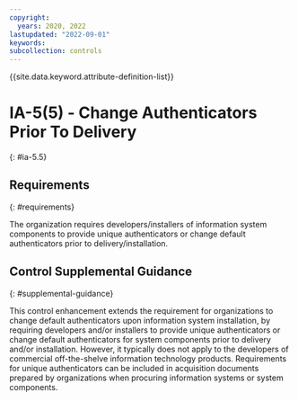 ```yaml
---
copyright:
  years: 2020, 2022
lastupdated: "2022-09-01"
keywords: 
subcollection: controls
---
```



{{site.data.keyword.attribute-definition-list}}


# IA-5(5) - Change Authenticators Prior To Delivery
{: #ia-5.5}

## Requirements
{: #requirements}

The organization requires developers/installers of information system components to provide unique authenticators or change default authenticators prior to delivery/installation.

## Control Supplemental Guidance
{: #supplemental-guidance}

This control enhancement extends the requirement for organizations to change default authenticators upon information system installation, by requiring developers and/or installers to provide unique authenticators or change default authenticators for system components prior to delivery and/or installation. However, it typically does not apply to the developers of commercial off-the-shelve information technology products. Requirements for unique authenticators can be included in acquisition documents prepared by organizations when procuring information systems or system components.
